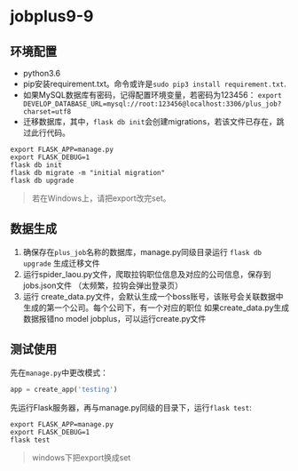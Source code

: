 # jobplus9-9

## 环境配置

- python3.6
- pip安装requirement.txt。命令或许是`sudo pip3 install requirement.txt`.
- 如果MySQL数据库有密码，记得配置环境变量，若密码为123456：
`export DEVELOP_DATABASE_URL=mysql://root:123456@localhost:3306/plus_job?charset=utf8`
- 迁移数据库，其中，`flask db init`会创建migrations，若该文件已存在，跳过此行代码。
```shell
export FLASK_APP=manage.py
export FLASK_DEBUG=1
flask db init
flask db migrate -m "initial migration"
flask db upgrade
```

> 若在Windows上，请把export改完set。

## 数据生成
1. 确保存在`plus_job`名称的数据库，manage.py同级目录运行 `flask db upgrade`  生成迁移文件
2. 运行spider_laou.py文件，爬取拉钩职位信息及对应的公司信息，保存到jobs.json文件
（太频繁，拉钩会弹出登录页）
3. 运行 create_data.py文件，会默认生成一个boss账号，该账号会关联数据中生成的第一个公司。每个公司下，有一个对应的职位
    如果create_data.py生成数据报错no model jobplus，可以运行create.py文件

## 测试使用

先在`manage.py`中更改模式：
```python
app = create_app('testing')
```

先运行Flask服务器，再与manage.py同级的目录下，运行`flask test`:

```shell
export FLASK_APP=manage.py
export FLASK_DEBUG=1
flask test
```

> windows下把export换成set
